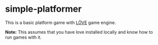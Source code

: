 # simple-platformer
This is a basic platform game with [LÖVE](https://love2d.org/) game engine.

**Note:** This assumes that you have love installed locally and know how to run games with it.
